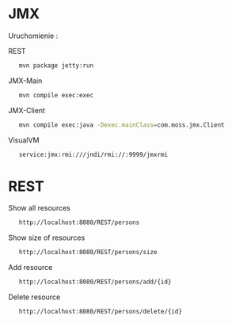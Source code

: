 # JMX

Uruchomienie :

REST
```bash
   mvn package jetty:run
```

JMX-Main
```bash
   mvn compile exec:exec
```

JMX-Client
```bash
   mvn compile exec:java -Dexec.mainClass=com.moss.jmx.Client
```

VisualVM
```bash
   service:jmx:rmi:///jndi/rmi://:9999/jmxrmi
```

# REST

Show all resources
```bash
   http://localhost:8080/REST/persons
```

Show size of resources
```bash
   http://localhost:8080/REST/persons/size
```

Add resource
```bash
   http://localhost:8080/REST/persons/add/{id}
```

Delete resource
```bash
   http://localhost:8080/REST/persons/delete/{id}
```
